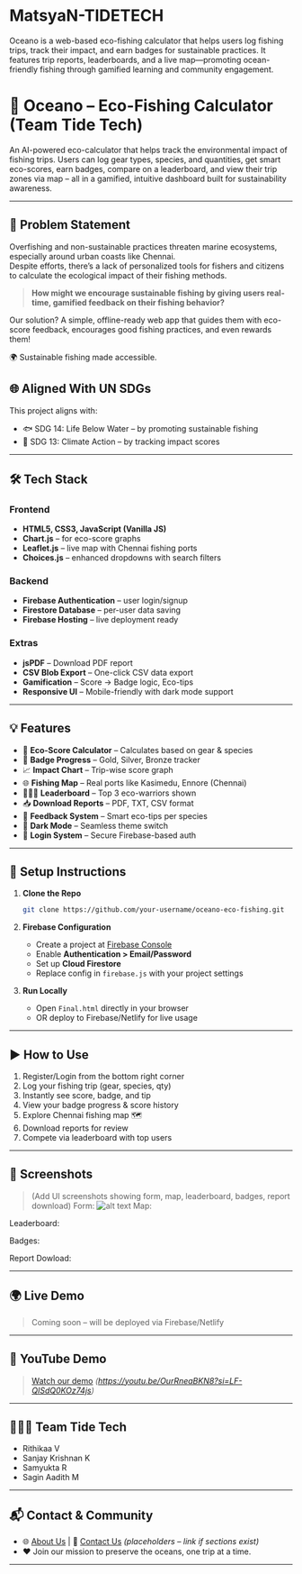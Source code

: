 # MatsyaN-TIDETECH
Oceano is a web-based eco-fishing calculator that helps users log fishing trips, track their impact, and earn badges for sustainable practices. It features trip reports, leaderboards, and a live map—promoting ocean-friendly fishing through gamified learning and community engagement.


# 🌊 Oceano – Eco-Fishing Calculator (Team Tide Tech)
An AI-powered eco-calculator that helps track the environmental impact of fishing trips. Users can log gear types, species, and quantities, get smart eco-scores, earn badges, compare on a leaderboard, and view their trip zones via map – all in a gamified, intuitive dashboard built for sustainability awareness.

---

## 🧠 Problem Statement

Overfishing and non-sustainable practices threaten marine ecosystems, especially around urban coasts like Chennai.  
Despite efforts, there’s a lack of personalized tools for fishers and citizens to calculate the ecological impact of their fishing methods.

> **How might we encourage sustainable fishing by giving users real-time, gamified feedback on their fishing behavior?**

Our solution? A simple, offline-ready web app that guides them with eco-score feedback, encourages good fishing practices, and even rewards them!

🌍 Sustainable fishing made accessible.

## 🌐 Aligned With UN SDGs

This project aligns with:
- 🐟 SDG 14: Life Below Water – by promoting sustainable fishing
- 🌿 SDG 13: Climate Action – by tracking impact scores

---

## 🛠️ Tech Stack

### Frontend
- **HTML5, CSS3, JavaScript (Vanilla JS)**
- **Chart.js** – for eco-score graphs
- **Leaflet.js** – live map with Chennai fishing ports
- **Choices.js** – enhanced dropdowns with search filters

### Backend
- **Firebase Authentication** – user login/signup
- **Firestore Database** – per-user data saving
- **Firebase Hosting** – live deployment ready

### Extras
- **jsPDF** – Download PDF report
- **CSV Blob Export** – One-click CSV data export
- **Gamification** – Score → Badge logic, Eco-tips
- **Responsive UI** – Mobile-friendly with dark mode support

---

## 💡 Features

- 🧮 **Eco-Score Calculator** – Calculates based on gear & species
- 🏅 **Badge Progress** – Gold, Silver, Bronze tracker
- 📈 **Impact Chart** – Trip-wise score graph
- 🌐 **Fishing Map** – Real ports like Kasimedu, Ennore (Chennai)
- 🧑‍🤝‍🧑 **Leaderboard** – Top 3 eco-warriors shown
- 📥 **Download Reports** – PDF, TXT, CSV format
- 💬 **Feedback System** – Smart eco-tips per species
- 🌙 **Dark Mode** – Seamless theme switch
- 🔐 **Login System** – Secure Firebase-based auth

---

## 🔧 Setup Instructions

1. **Clone the Repo**
   ```bash
   git clone https://github.com/your-username/oceano-eco-fishing.git
   ```

2. **Firebase Configuration**
   - Create a project at [Firebase Console](https://console.firebase.google.com)
   - Enable **Authentication > Email/Password**
   - Set up **Cloud Firestore**
   - Replace config in `firebase.js` with your project settings

3. **Run Locally**
   - Open `Final.html` directly in your browser
   - OR deploy to Firebase/Netlify for live usage

---

## ▶️ How to Use

1. Register/Login from the bottom right corner  
2. Log your fishing trip (gear, species, qty)  
3. Instantly see score, badge, and tip  
4. View your badge progress & score history  
5. Explore Chennai fishing map 🗺️  
6. Download reports for review  
7. Compete via leaderboard with top users  

---

## 📸 Screenshots

> (Add UI screenshots showing form, map, leaderboard, badges, report download)
Form:
![alt text](image.png)
Map:

Leaderboard:

Badges:

Report Dowload:


---

## 🌍 Live Demo
> Coming soon – will be deployed via Firebase/Netlify

---

## 🎥 YouTube Demo
> [Watch our demo](#) *(https://youtu.be/OurRneaBKN8?si=LF-QISdQ0KOz74js)*

---

## 👨‍👩‍👧 Team Tide Tech

- Rithikaa V
- Sanjay Krishnan K
- Samyukta R
- Sagin Aadith M

---

## 📬 Contact & Community

- 🌐 [About Us](#) | 📧 [Contact Us](#) *(placeholders – link if sections exist)*
- ❤️ Join our mission to preserve the oceans, one trip at a time.

---
